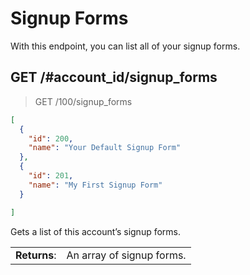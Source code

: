 # Signup Forms

With this endpoint, you can list all of your signup forms.

## GET /#account_id/signup_forms

> GET /100/signup_forms

```json
[
  {
    "id": 200,
    "name": "Your Default Signup Form"
  },
  {
    "id": 201,
    "name": "My First Signup Form"
  }

]
```

Gets a list of this account’s signup forms.

|   |   |
|---|---|
| **Returns**: | An array of signup forms.